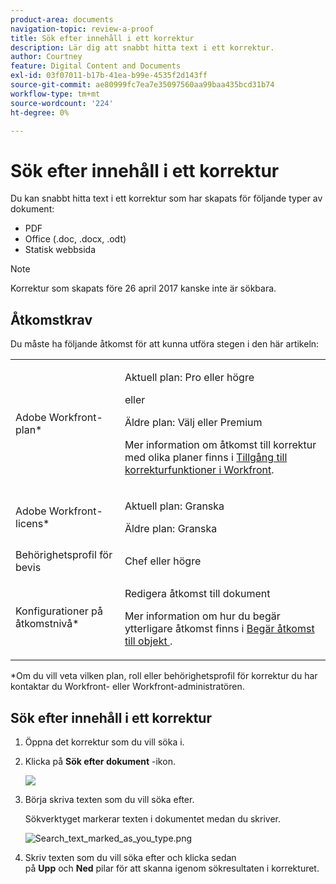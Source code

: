 ```yaml
---
product-area: documents
navigation-topic: review-a-proof
title: Sök efter innehåll i ett korrektur
description: Lär dig att snabbt hitta text i ett korrektur.
author: Courtney
feature: Digital Content and Documents
exl-id: 03f07011-b17b-41ea-b99e-4535f2d143ff
source-git-commit: ae80999fc7ea7e35097560aa99baa435bcd31b74
workflow-type: tm+mt
source-wordcount: '224'
ht-degree: 0%

---
```


# Sök efter innehåll i ett korrektur

Du kan snabbt hitta text i ett korrektur som har skapats för följande typer av dokument:

* PDF
* Office (.doc, .docx, .odt)
* Statisk webbsida

>[!NOTE]
>
>Korrektur som skapats före 26 april 2017 kanske inte är sökbara.

## Åtkomstkrav

Du måste ha följande åtkomst för att kunna utföra stegen i den här artikeln:

<table style="table-layout:auto"> 
 <col> 
 <col> 
 <tbody> 
  <tr> 
   <td role="rowheader">Adobe Workfront-plan*</td> 
   <td> <p>Aktuell plan: Pro eller högre</p> <p>eller</p> <p>Äldre plan: Välj eller Premium</p> <p>Mer information om åtkomst till korrektur med olika planer finns i <a href="/help/quicksilver/administration-and-setup/manage-workfront/configure-proofing/access-to-proofing-functionality.md" class="MCXref xref">Tillgång till korrekturfunktioner i Workfront</a>.</p> </td> 
  </tr> 
  <tr> 
   <td role="rowheader">Adobe Workfront-licens*</td> 
   <td> <p>Aktuell plan: Granska</p> <p>Äldre plan: Granska</p> </td> 
  </tr> 
  <tr> 
   <td role="rowheader">Behörighetsprofil för bevis </td> 
   <td>Chef eller högre</td> 
  </tr> 
  <tr> 
   <td role="rowheader">Konfigurationer på åtkomstnivå*</td> 
   <td> <p>Redigera åtkomst till dokument</p> <p>Mer information om hur du begär ytterligare åtkomst finns i <a href="../../../../workfront-basics/grant-and-request-access-to-objects/request-access.md" class="MCXref xref">Begär åtkomst till objekt </a>.</p> </td> 
  </tr> 
 </tbody> 
</table>

&#42;Om du vill veta vilken plan, roll eller behörighetsprofil för korrektur du har kontaktar du Workfront- eller Workfront-administratören.

## Sök efter innehåll i ett korrektur

1. Öppna det korrektur som du vill söka i.
1. Klicka på **Sök efter dokument** -ikon.

   ![](assets/search-document-icon-search-in-proof-350x129.png)

1. Börja skriva texten som du vill söka efter.

   Sökverktyget markerar texten i dokumentet medan du skriver.

   ![Search_text_marked_as_you_type.png](assets/search-text-highlighted-as-you-type-350x214.png)

1. Skriv texten som du vill söka efter och klicka sedan på **Upp** och **Ned** pilar för att skanna igenom sökresultaten i korrekturet.
